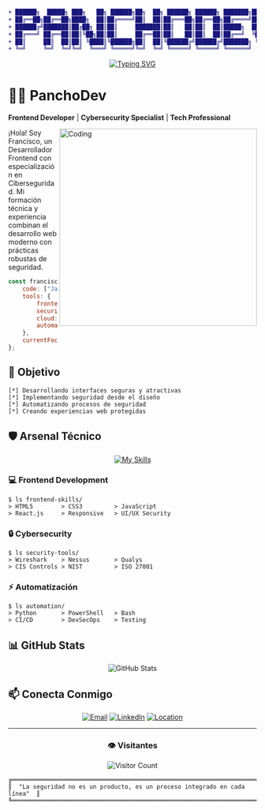 ```diff
+ ██████╗  █████╗ ███╗   ██╗ ██████╗██╗  ██╗ ██████╗ ██████╗ ███████╗██╗   ██╗
+ ██╔══██╗██╔══██╗████╗  ██║██╔════╝██║  ██║██╔═══██╗██╔══██╗██╔════╝██║   ██║
+ ██████╔╝███████║██╔██╗ ██║██║     ███████║██║   ██║██║  ██║█████╗  ██║   ██║
+ ██╔═══╝ ██╔══██║██║╚██╗██║██║     ██╔══██║██║   ██║██║  ██║██╔══╝  ╚██╗ ██╔╝
+ ██║     ██║  ██║██║ ╚████║╚██████╗██║  ██║╚██████╔╝██████╔╝███████╗ ╚████╔╝ 
+ ╚═╝     ╚═╝  ╚═╝╚═╝  ╚═══╝ ╚═════╝╚═╝  ╚═╝ ╚═════╝ ╚═════╝ ╚══════╝  ╚═══╝  
```

<div align="center">
  
[![Typing SVG](https://readme-typing-svg.demolab.com?font=Fira+Code&pause=1000&color=0066FF&center=true&vCenter=true&width=435&lines=Frontend+Developer;Cybersecurity+Specialist;Ethical+Hacker;Security+Researcher)](https://git.io/typing-svg)

</div>

# 👨‍💻 PanchoDev
**Frontend Developer** | **Cybersecurity Specialist** | **Tech Professional**

<img align="right" alt="Coding" width="400" src="https://media.giphy.com/media/YQitE4YNQNahy/giphy.gif">

¡Hola! Soy Francisco, un Desarrollador Frontend con especialización en Ciberseguridad. Mi formación técnica y experiencia combinan el desarrollo web moderno con prácticas robustas de seguridad.

```javascript
const francisco = {
    code: ["Javascript", "HTML", "CSS", "Python", "Java"],
    tools: {
        frontend: ["React", "Responsive Design", "UI/UX"],
        security: ["Wireshark", "Nessus", "Qualys"],
        cloud: ["Azure", "AWS"],
        automation: ["Python", "PowerShell", "Bash"]
    },
    currentFocus: "Secure Frontend Development"
};
```

## 🎯 Objetivo
```ascii
[*] Desarrollando interfaces seguras y atractivas
[*] Implementando seguridad desde el diseño
[*] Automatizando procesos de seguridad
[*] Creando experiencias web protegidas
```

## 🛡️ Arsenal Técnico

<div align="center">

[![My Skills](https://skillicons.dev/icons?i=js,html,css,react,python,java,azure,git)](https://skillicons.dev)

</div>

### 💻 Frontend Development
```terminal
$ ls frontend-skills/
> HTML5        > CSS3         > JavaScript
> React.js     > Responsive   > UI/UX Security
```

### 🔒 Cybersecurity
```terminal
$ ls security-tools/
> Wireshark    > Nessus       > Qualys
> CIS Controls > NIST         > ISO 27001
```

### ⚡ Automatización
```terminal
$ ls automation/
> Python       > PowerShell   > Bash
> CI/CD        > DevSecOps    > Testing
```

## 📊 GitHub Stats

<div align="center">
  
![GitHub Stats](https://github-readme-stats.vercel.app/api?username=FranJavaCisco&show_icons=true&theme=radical)

</div>

## 📫 Conecta Conmigo
<div align="center">
  
[![Email](https://img.shields.io/badge/Email-lopezf28%40gmail.com-blue?style=for-the-badge&logo=gmail)](mailto:lopezf28@gmail.com)
[![LinkedIn](https://img.shields.io/badge/LinkedIn-Connect-blue?style=for-the-badge&logo=linkedin)](https://linkedin.com/in/francisco-lopez)
[![Location](https://img.shields.io/badge/Location-Region%20de%20Ohiggins-green?style=for-the-badge&logo=google-maps)](https://www.google.com/maps)

</div>

---
<div align="center">

### 👁️ Visitantes

![Visitor Count](https://profile-counter.glitch.me/FranJavaCisco/count.svg)

</div>

```ascii
╔═══════════════════════════════════════════════════════════════════════════╗
║  "La seguridad no es un producto, es un proceso integrado en cada línea"  ║
╚═══════════════════════════════════════════════════════════════════════════╝
```
